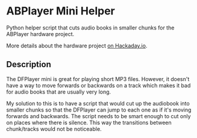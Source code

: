 # ABPlayer Mini Helper
Python helper script that cuts audio books in smaller chunks for the ABPlayer hardware project.

More details about the hardware project [on Hackaday.io](https://hackaday.io/project/168330-abplayer-mini-audiobook-player).

## Description
The DFPlayer mini is great for playing short MP3 files. However, it doesn't have a way to move forwards or backwards on a track which makes it bad for audio books that are usually very long. 

My solution to this is to have a script that would cut up the audiobook into smaller chunks so that the DFPlayer can jump to each one as if it's moving forwards and backwards. The script needs to be smart enough to cut only on places where there is silence. This way the transitions between chunk/tracks would not be noticeable.
